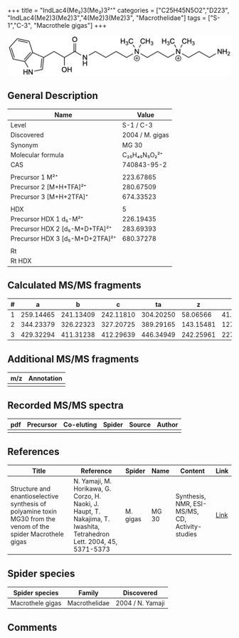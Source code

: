+++
title = "IndLac4(Me₂)3(Me₂)3²⁺"
categories = ["C25H45N5O2","D223",
"IndLac4(Me2)3(Me2)3","4(Me2)3(Me2)3",
"Macrothelidae"]
tags = ["S-1","C-3",
"Macrothele gigas"]
+++

![](/img/IndLac4(Me2)3(Me2)3.png)

## General Description

| Name                            | Value           |
|---------------------------------|-----------------|
| Level                           | S-1 / C-3             |
| Discovered                      | 2004 / M. gigas |
| Synonym                         | MG 30           |
| Molecular formula               | C₂₅H₄₅N₅O₂²⁺    |
| CAS                             | 740843-95-2     |
|                                 |                 |
| Precursor 1  M²⁺                | 223.67865       |
| Precursor 2 [M+H+TFA]²⁺         | 280.67509       |
| Precursor 3 [M+H+2TFA]⁺         | 674.33523       |
|                                 |                 |
| HDX                             | 5               |
| Precursor HDX 1  d₅-M²⁺         | 226.19435       |
| Precursor HDX 2 [d₅-M+D+TFA]²⁺  | 283.69393       |
| Precursor HDX 3 [d₅-M+D+2TFA]²⁺ | 680.37278       |
|                                 |                 |
| Rt                              |                 |
| Rt HDX                          |                 |

## Calculated MS/MS fragments

| # | a         | b         | c         | ta        | z         | y         | tz        |
|---|-----------|-----------|-----------|-----------|-----------|-----------|-----------|
| 1 | 259.14465 | 241.13409 | 242.11810 | 304.20250 | 58.06566  | 41.03911  | 103.12352 |
| 2 | 344.23379 | 326.22323 | 327.20725 | 389.29165 | 143.15481 | 127.13608 | 188.21266 |
| 3 | 429.32294 | 411.31238 | 412.29639 | 446.34949 | 242.25961 | 227.24871 | 259.28616 |

## Additional MS/MS fragments

| m/z       | Annotation |
|-----------|------------|
|           |            |

## Recorded MS/MS spectra

| pdf | Precursor | Co-eluting | Spider | Source | Author |
|-----|-----------|------------|--------|--------|--------|
|     |           |            |        |        |        |

## References

| Title                                                                                                          | Reference                                                                                                             | Spider   | Name  | Content                                         | Link                                                                        |
|----------------------------------------------------------------------------------------------------------------|-----------------------------------------------------------------------------------------------------------------------|----------|-------|-------------------------------------------------|-----------------------------------------------------------------------------|
| Structure and enantioselective synthesis of polyamine toxin MG30 from the venom of the spider Macrothele gigas | N. Yamaji, M. Horikawa, G. Corzo, H. Naoki, J. Haupt, T. Nakajima, T. Iwashita, Tetrahedron Lett. 2004, 45, 5371-5373 | M. gigas | MG 30 | Synthesis, NMR, ESI-MS/MS, CD, Activity-studies | [Link](https://www.sciencedirect.com/science/article/pii/S0040403904011281) |

## Spider species

| Spider species   | Family        | Discovered       |
|------------------|---------------|------------------|
| Macrothele gigas | Macrothelidae | 2004 / N. Yamaji |

## Comments